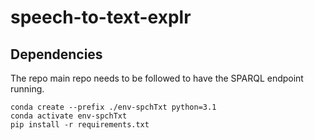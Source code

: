 # speech-to-text-explr

## Dependencies

The repo main repo needs to be followed to have the SPARQL endpoint running.

```
conda create --prefix ./env-spchTxt python=3.1
conda activate env-spchTxt
pip install -r requirements.txt
```